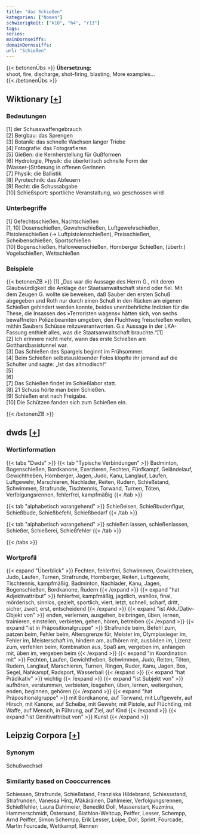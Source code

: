 ```yaml
---
title: "das Schießen"
kategorien: ["Nomen"]
schwierigkeit: ["k10", "h4", "r13"]
tags:
series:
mainDornseiffs:
domainDornseiffs:
url: "Schießen"
---
```


{{< betonenÜbs >}}
**Übersetzung:**  
shoot, fire, discharge, shot-firing, blasting, More examples...  
{{< /betonenÜbs >}}

## Wiktionary [[+](https://de.wiktionary.org/wiki/Schießen)]

### Bedeutungen
[1] der Schusswaffengebrauch  
[2] Bergbau: das Sprengen  
[3] Botanik: das schnelle Wachsen langer Triebe  
[4] Fotografie: das Fotografieren  
[5] Gießen: die Kernherstellung für Gußformen  
[6] Hydrologie, Physik: die überkritisch schnelle Form der (Wasser-)Strömung in offenen Gerinnen  
[7] Physik: die Ballistik  
[8] Pyrotechnik: das Abfeuern  
[9] Recht: die Schussabgabe  
[10] Schießsport: sportliche Veranstaltung, wo geschossen wird  

### Unterbegriffe
[1] Gefechtsschießen, Nachtschießen  
[1, 10] Dosenschießen, Gewehrschießen, Luftgewehrschießen, Pistolenschießen (→ Luftpistolenschießen), Preisschießen, Scheibenschießen, Sportschießen  
[10] Bogenschießen, Halloweenschießen, Hornberger Schießen, (übertr.) Vogelschießen, Wettschießen  

### Beispiele
{{< betonenZB >}}
[1] „Das war die Aussage des Herrn G., mit deren Glaubwürdigkeit die Anklage der Staatsanwaltschaft stand oder fiel. Mit dem Zeugen G. wollte sie beweisen, daß Sauber den ersten Schuß abgegeben und Roth nur durch einen Schuß in den Rücken am eigenen Schießen gehindert werden konnte, beides unentbehrliche Indizien für die These, die Insassen des »Terroristen wagens« hätten sich, von sechs bewaffneten Polizeibeamten umgeben, den Fluchtweg freischießen wollen, mithin Saubers Schüsse mitzuverantworten. G.s Aussage in der LKA-Fassung enthielt alles, was die Staatsanwaltschaft brauchte.“[1]  
[2] Ich erinnere nicht mehr, wann das erste Schießen am Gotthardbasistunnel war.  
[3] Das Schießen des Spargels beginnt im Frühsommer.  
[4] Beim Schießen selbstauslösender Fotos klopfte ihr jemand auf die Schulter und sagte: „Ist das altmodisch!“  
[5]  
[6]  
[7] Das Schießen findet im Schießlabor statt.  
[8] 21 Schuss hörte man beim Schießen.  
[9] Schießen erst nach Freigabe.  
[10] Die Schützen fanden sich zum Schießen ein.  

{{< /betonenZB >}}


## dwds [[+](https://www.dwds.de/wb/Schießen)]

### Wortinformation
{{< tabs "Dwds" >}}
{{< tab "Typische Verbindungen" >}}
Badminton, Bogenschießen, Bordkanone, Exerzieren, Fechten, Fünfkampf, Geländelauf, Gewichtheben, Hornberger, Jagen, Judo, Kanu, Langlauf, Laufen, Luftgewehr, Marschieren, Nachlader, Reiten, Rudern, Schießstand, Schwimmen, Strafrunde, Tischtennis, Torwand, Turnen, Töten, Verfolgungsrennen, fehlerfrei, kampfmäßig
{{< /tab >}}

{{< tab "alphabetisch vorangehend" >}}
Schießeisen, Schießbudenfigur, Schießbude, Schießbefehl, Schießbedarf
{{< /tab >}}

{{< tab "alphabetisch vorangehend" >}}
schießen lassen, schießenlassen, Schießer, Schießerei, Schießfehler
{{< /tab >}}

{{< /tabs >}}

### Wortprofil
{{< expand "Überblick" >}} Fechten, fehlerfrei, Schwimmen, Gewichtheben, Judo, Laufen, Turnen, Strafrunde, Hornberger, Reiten, Luftgewehr, Tischtennis, kampfmäßig, Badminton, Nachlader, Kanu, Jagen, Bogenschießen, Bordkanone, Rudern {{< /expand >}}
{{< expand "hat Adjektivattribut" >}} fehlerfrei, kampfmäßig, jagdlich, wahllos, final, mörderisch, sinnlos, gezielt, sportlich, viert, letzt, schnell, scharf, dritt, sicher, zweit, erst, entscheidend {{< /expand >}}
{{< expand "ist Akk./Dativ-Objekt von" >}} enden, verlernen, ausgehen, beibringen, üben, lernen, trainieren, einstellen, verbieten, gehen, hören, betreiben {{< /expand >}}
{{< expand "ist in Präpositionalgruppe" >}} Strafrunde beim, Befehl zum, patzen beim, Fehler beim, Altersgrenze für, Meister im, Olympiasieger im, Fehler im, Meisterschaft im, hindern am, aufhören mit, ausbilden im, Lizenz zum, verfehlen beim, Kombination aus, Spaß am, vergeben im, anfangen mit, üben im, vergeben beim {{< /expand >}}
{{< expand "in Koordination mit" >}} Fechten, Laufen, Gewichtheben, Schwimmen, Judo, Reiten, Töten, Rudern, Langlauf, Marschieren, Turnen, Ringen, Ruder, Kanu, Jagen, Box, Segel, Nahkampf, Radsport, Wasserball {{< /expand >}}
{{< expand "hat Prädikativ" >}} wichtig {{< /expand >}}
{{< expand "ist Subjekt von" >}} aufhören, verstummen, verbieten, losgehen, üben, lernen, weitergehen, enden, beginnen, gehören {{< /expand >}}
{{< expand "hat Präpositionalgruppe" >}} mit Bordkanone, auf Torwand, mit Luftgewehr, auf Hirsch, mit Kanone, auf Scheibe, mit Gewehr, mit Pistole, auf Flüchtling, mit Waffe, auf Mensch, in Führung, auf Ziel, auf Kind {{< /expand >}}
{{< expand "ist Genitivattribut von" >}} Kunst {{< /expand >}}

## Leipzig Corpora [[+](https://corpora.uni-leipzig.de/en/res?word=Schießen&corpusId=deu_newscrawl-public_2018)]


### Synonym
Schußwechsel


### Similarity based on Cooccurrences
Schiessen, Strafrunde, Schießstand, Franziska Hildebrand, Schiessstand, Strafrunden, Vanessa Hinz, Mäkäräinen, Dahlmeier, Verfolgungsrennen, Schießfehler, Laura Dahlmeier, Benedikt Doll, Massenstart, Kuzmina, Hammerschmidt, Östersund, Biathlon-Weltcup, Peiffer, Lesser, Schempp, Arnd Peiffer, Simon Schempp, Erik Lesser, Loipe, Doll, Sprint, Fourcade, Martin Fourcade, Wettkampf, Rennen

